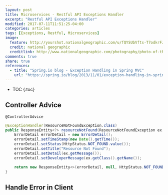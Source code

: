 ```yaml
---
layout: post
title: Microservices - Restful API Exceptions Handler
excerpt: "Restful API Exceptions Handler"
modified: 2017-07-11T11:51:25-04:00
categories: articles
tags: [Exceptions, Restful, Microservices]
image:
  feature: http://yourshot.nationalgeographic.com/u/fQYSUbVfts-T7odkrFJckdiFeHvab0GWOfzhj7tYdC0uglagsDtpPUzKu2MvBBtJImfqzIi1sE7s7CIDaMLJVYkmaG-q9cHOmCh9OXedriWaO_QgZQxP5zMawBJfMyhOMaHXSIJq_wem-bQiXMLi-P18c_1fk7PtVkJFxnG71qT-s7lSuWFEFOL2BpdYtpnxIMhP5H_6eQK9QoTcicepOuiXCRjs/
  credit: national geographic
  creditlink: http://www.nationalgeographic.com/photography/photo-of-the-day/2017/01/fog-clouds-park/
comments: true
share: true
references:
  - title: "Spring.io blog - Exception Handling in Spring MVC"
    url: "https://spring.io/blog/2013/11/01/exception-handling-in-spring-mvc"
---
```


<style>
@import url('https://fonts.googleapis.com/css?family=Dosis:400,500');
.mdl-card__supporting-text.blog__post-body {
  font-family: 'Dosis', sans-serif;
}
</style>

* TOC
{:toc}


## Controller Advice

`@ControllerAdvice`

```java
@ExceptionHandler(ResourceNotFoundException.class)
public ResponseEntity<?> resourceNotFound(ResourceNotFoundException ex, HttpServletRequest request) {
	ErrorDetail errorDetail = new ErrorDetail();
	errorDetail.setTimeStamp(new Date().getTime());
	errorDetail.setStatus(HttpStatus.NOT_FOUND.value());
	errorDetail.setTitle("Resource Not Found");
	errorDetail.setDetail(ex.getMessage());
	errorDetail.setDeveloperMessage(ex.getClass().getName());

	return new ResponseEntity<>(errorDetail, null, HttpStatus.NOT_FOUND);
}
```

## Handle Error in Client
